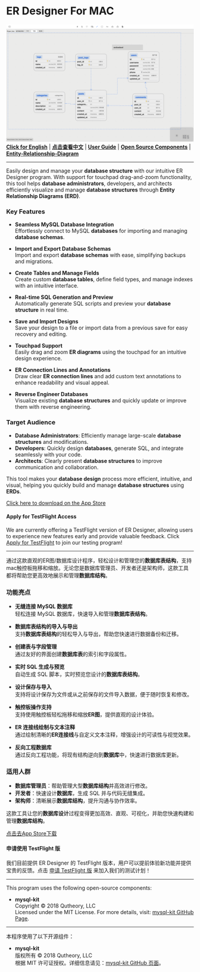 # ER Designer For MAC

![Image](./images/er.png)  
[**Click for English**](#English-Version) | [**点击查看中文**](#中文介绍) | [**User Guide**](https://github.com/chainray01/er-designer-support/wiki/) | [**Open Source Components**](#开源组件--open-source-components) | [**Entity-Relationship-Diagram**](https://www.databasestar.com/entity-relationship-diagram)

---

<a name="English-Version"></a>

Easily design and manage your **database structure** with our intuitive ER Designer program. With support for touchpad drag-and-zoom functionality, this tool helps **database administrators**, developers, and architects efficiently visualize and manage **database structures** through **Entity Relationship Diagrams (ERD)**.

### Key Features

- **Seamless MySQL Database Integration**  
  Effortlessly connect to MySQL **databases** for importing and managing **database schemas**.

- **Import and Export Database Schemas**  
  Import and export **database schemas** with ease, simplifying backups and migrations.

- **Create Tables and Manage Fields**  
  Create custom **database tables**, define field types, and manage indexes with an intuitive interface.

- **Real-time SQL Generation and Preview**  
  Automatically generate SQL scripts and preview your **database structure** in real time.

- **Save and Import Designs**  
  Save your design to a file or import data from a previous save for easy recovery and editing.

- **Touchpad Support**  
  Easily drag and zoom **ER diagrams** using the touchpad for an intuitive design experience.

- **ER Connection Lines and Annotations**  
  Draw clear **ER connection lines** and add custom text annotations to enhance readability and visual appeal.

- **Reverse Engineer Databases**  
  Visualize existing **database structures** and quickly update or improve them with reverse engineering.

### Target Audience

- **Database Administrators**: Efficiently manage large-scale **database structures** and modifications.
- **Developers**: Quickly design **databases**, generate SQL, and integrate seamlessly with your code.
- **Architects**: Clearly present **database structures** to improve communication and collaboration.

This tool makes your **database design** process more efficient, intuitive, and visual, helping you quickly build and manage **database structures** using **ERDs**.

[Click here to download on the App Store](https://apps.apple.com/app/er-designer/id6670524297?mt=12)

#### Apply for TestFlight Access  
We are currently offering a TestFlight version of ER Designer, allowing users to experience new features early and provide valuable feedback. Click [Apply for TestFlight](https://testflight.apple.com/join/4YJDYPwn) to join our testing program!

---

<a name="中文介绍"></a>

通过这款直观的ER图/数据库设计程序，轻松设计和管理您的**数据库表结构**，支持mac触控板拖移和缩放。无论您是数据库管理员、开发者还是架构师，这款工具都将帮助您更高效地展示和管理**数据库结构**。

### 功能亮点

- **无缝连接 MySQL 数据库**  
  轻松连接 MySQL 数据库，快速导入和管理**数据库表结构**。

- **数据库表结构的导入与导出**  
  支持**数据库表结构**的轻松导入与导出，帮助您快速进行数据备份和迁移。

- **创建表与字段管理**  
  通过友好的界面创建**数据库表**的索引和字段属性。

- **实时 SQL 生成与预览**  
  自动生成 SQL 脚本，实时预览您设计的**数据库表结构**。

- **设计保存与导入**  
  支持将设计保存为文件或从之前保存的文件导入数据，便于随时恢复和修改。

- **触控板操作支持**  
  支持使用触控板轻松拖移和缩放**ER图**，提供直观的设计体验。

- **ER 连接线绘制与文本注释**  
  通过绘制清晰的**ER连接线**与自定义文本注释，增强设计的可读性与视觉效果。

- **反向工程数据库**  
  通过反向工程功能，将现有结构逆向到**数据库**中，快速进行数据库更新。

### 适用人群

- **数据库管理员**：帮助管理大型**数据库结构**并高效进行修改。
- **开发者**：快速设计**数据库**，生成 SQL 并与代码无缝集成。
- **架构师**：清晰展示**数据库结构**，提升沟通与协作效率。

这款工具让您的**数据库设计**过程变得更加高效、直观、可视化，并助您快速构建和管理**数据库结构**。

[点击去App Store下载](https://apps.apple.com/app/er-designer/id6670524297?mt=12)

#### 申请使用 TestFlight 版  
我们目前提供 ER Designer 的 TestFlight 版本，用户可以提前体验新功能并提供宝贵的反馈。点击 [申请 TestFlight 版](https://testflight.apple.com/join/4YJDYPwn) 来加入我们的测试计划！

---

<a name="开源组件--open-source-components"></a>

This program uses the following open-source components:  
- **mysql-kit**  
  Copyright © 2018 Qutheory, LLC  
  Licensed under the MIT License. For more details, visit: [mysql-kit GitHub Page](https://github.com/vapor/mysql-kit?tab=MIT-1-ov-file).

---

本程序使用了以下开源组件：  
- **mysql-kit**  
  版权所有 © 2018 Qutheory, LLC  
  根据 MIT 许可证授权。详细信息请见：[mysql-kit GitHub 页面](https://github.com/vapor/mysql-kit?tab=MIT-1-ov-file)。

